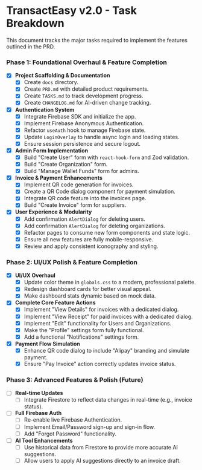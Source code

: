 # TransactEasy v2.0 - Task Breakdown

This document tracks the major tasks required to implement the features outlined in the PRD.

### Phase 1: Foundational Overhaul & Feature Completion

-   [x] **Project Scaffolding & Documentation**
    -   [x] Create `docs` directory.
    -   [x] Create `PRD.md` with detailed product requirements.
    -   [x] Create `TASKS.md` to track development progress.
    -   [x] Create `CHANGELOG.md` for AI-driven change tracking.

-   [x] **Authentication System**
    -   [x] Integrate Firebase SDK and initialize the app.
    -   [x] Implement Firebase Anonymous Authentication.
    -   [x] Refactor `useAuth` hook to manage Firebase state.
    -   [x] Update `LoginOverlay` to handle async login and loading states.
    -   [x] Ensure session persistence and secure logout.

-   [x] **Admin Form Implementation**
    -   [x] Build "Create User" form with `react-hook-form` and Zod validation.
    -   [x] Build "Create Organization" form.
    -   [x] Build "Manage Wallet Funds" form for admins.

-   [x] **Invoice & Payment Enhancements**
    -   [x] Implement QR code generation for invoices.
    -   [x] Create a QR Code dialog component for payment simulation.
    -   [x] Integrate QR code feature into the invoices page.
    -   [x] Build "Create Invoice" form for suppliers.

-   [x] **User Experience & Modularity**
    -   [x] Add confirmation `AlertDialog` for deleting users.
    -   [x] Add confirmation `AlertDialog` for deleting organizations.
    -   [x] Refactor pages to consume new form components and state logic.
    -   [x] Ensure all new features are fully mobile-responsive.
    -   [x] Review and apply consistent iconography and styling.

### Phase 2: UI/UX Polish & Feature Completion

-   [x] **UI/UX Overhaul**
    -   [x] Update color theme in `globals.css` to a modern, professional palette.
    -   [x] Redesign dashboard cards for better visual appeal.
    -   [x] Make dashboard stats dynamic based on mock data.

-   [x] **Complete Core Feature Actions**
    -   [x] Implement "View Details" for invoices with a dedicated dialog.
    -   [x] Implement "View Receipt" for paid invoices with a dedicated dialog.
    -   [x] Implement "Edit" functionality for Users and Organizations.
    -   [x] Make the "Profile" settings form fully functional.
    -   [x] Add a functional "Notifications" settings form.

-   [x] **Payment Flow Simulation**
    -   [x] Enhance QR code dialog to include "Alipay" branding and simulate payment.
    -   [x] Ensure "Pay Invoice" action correctly updates invoice status.

### Phase 3: Advanced Features & Polish (Future)

-   [ ] **Real-time Updates**
    -   [ ] Integrate Firestore to reflect data changes in real-time (e.g., invoice status).

-   [ ] **Full Firebase Auth**
    -   [ ] Re-enable live Firebase Authentication.
    -   [ ] Implement Email/Password sign-up and sign-in flow.
    -   [ ] Add "Forgot Password" functionality.

-   [ ] **AI Tool Enhancements**
    -   [ ] Use historical data from Firestore to provide more accurate AI suggestions.
    -   [ ] Allow users to apply AI suggestions directly to an invoice draft.
